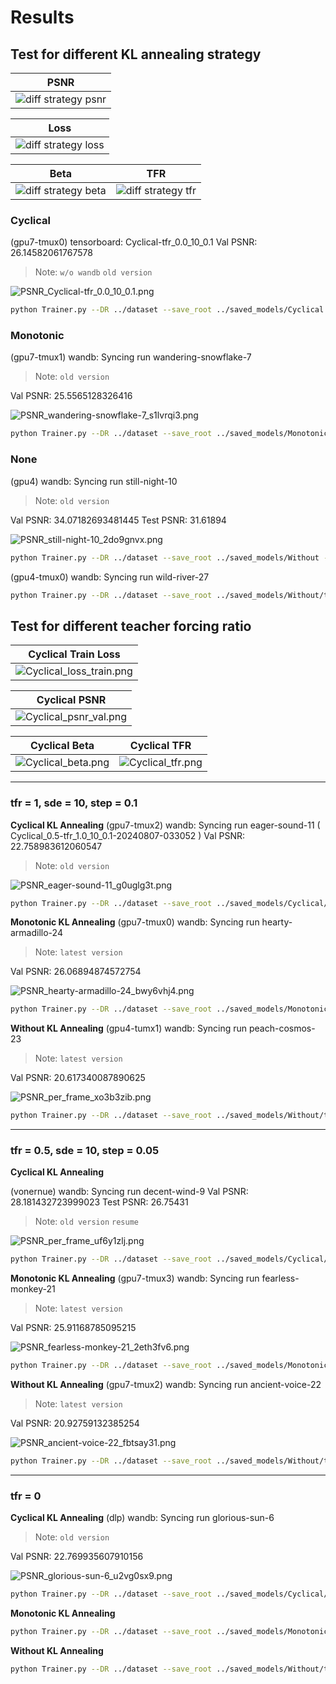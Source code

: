 # Results

## Test for different KL annealing strategy

|                         PSNR                          |
| :---------------------------------------------------: |
| ![diff strategy psnr](img/diff_strategy/psnr_val.png) |

|                          Loss                           |
| :-----------------------------------------------------: |
| ![diff strategy loss](img/diff_strategy/train_loss.png) |

|                       Beta                        |                       TFR                       |
| :-----------------------------------------------: | :---------------------------------------------: |
| ![diff strategy beta](img/diff_strategy/beta.png) | ![diff strategy tfr](img/diff_strategy/tfr.png) |

### Cyclical

(gpu7-tmux0) tensorboard: Cyclical-tfr_0.0_10_0.1
Val PSNR: 26.14582061767578

> Note: `w/o wandb` `old version`

![PSNR_Cyclical-tfr_0.0_10_0.1.png](img/Cyclical__tfr-0.0-10-0.1/PSNR_Cyclical-tfr_0.0_10_0.1.png)

```bash
python Trainer.py --DR ../dataset --save_root ../saved_models/Cyclical --lr 0.0001 --num_epoch 200 --tfr 0 --kl_anneal_type Cyclical --kl_anneal_ratio 0.5 --wandb --device cuda:3
```

### Monotonic

(gpu7-tmux1) wandb: Syncing run wandering-snowflake-7

> Note: `old version`

Val PSNR: 25.5565128326416

![PSNR_wandering-snowflake-7_s1lvrqi3.png](img/Monotonic__tfr-0.0-10-0.1__wandering-snowflake-7/PSNR_wandering-snowflake-7_s1lvrqi3.png)

```bash
python Trainer.py --DR ../dataset --save_root ../saved_models/Monotonic --lr 0.0001 --num_epoch 200 --tfr 0 --kl_anneal_type Monotonic --kl_anneal_ratio 0.5 --wandb --device cuda:3
```

### None

(gpu4) wandb: Syncing run still-night-10

> Note: `old version`

Val PSNR: 34.07182693481445
Test PSNR: 31.61894

![PSNR_still-night-10_2do9gnvx.png](img/None__tfr-0.0-10-0.1__still-night-10/PSNR_still-night-10_2do9gnvx.png)

```bash
python Trainer.py --DR ../dataset --save_root ../saved_models/Without --lr 0.0001 --num_epoch 200 --tfr 0 --kl_anneal_type None --kl_anneal_ratio 0.5 --wandb --device cuda:1
```

(gpu4-tmux0) wandb: Syncing run wild-river-27

```bash
python Trainer.py --DR ../dataset --save_root ../saved_models/Without/tfr0 --lr 0.0001 --num_epoch 400 --tfr 0 --kl_anneal_type None --kl_anneal_ratio 0.5 --wandb --device cuda:1
```

## Test for different teacher forcing ratio

|                       Cyclical Train Loss                        |
| :--------------------------------------------------------------: |
| ![Cyclical_loss_train.png](img/diff_tfr/Cyclical_loss_train.png) |

|                        Cyclical PSNR                         |
| :----------------------------------------------------------: |
| ![Cyclical_psnr_val.png](img/diff_tfr/Cyclical_val_psnr.png) |

|                    Cyclical Beta                     |                    Cyclical TFR                    |
| :--------------------------------------------------: | :------------------------------------------------: |
| ![Cyclical_beta.png](img/diff_tfr/Cyclical_Beta.png) | ![Cyclical_tfr.png](img/diff_tfr/Cyclical_TFR.png) |

---

### tfr = 1, sde = 10, step = 0.1

**Cyclical KL Annealing**
(gpu7-tmux2) wandb: Syncing run eager-sound-11 ( Cyclical_0.5-tfr_1.0_10_0.1-20240807-033052 )
Val PSNR: 22.758983612060547

> Note: `old version`

![PSNR_eager-sound-11_g0uglg3t.png](img/Cyclical__tfr-1.0-10-0.1__eager-sound-11/PSNR_eager-sound-11_g0uglg3t.png)

```bash
python Trainer.py --DR ../dataset --save_root ../saved_models/Cyclical/tfr1 --lr 0.0001 --num_epoch 100 --tfr 1 --kl_anneal_type Cyclical --kl_anneal_ratio 0.5 --wandb --device cuda:7
```

**Monotonic KL Annealing**
(gpu7-tmux0) wandb: Syncing run hearty-armadillo-24

> Note: `latest version`

Val PSNR: 26.06894874572754

![PSNR_hearty-armadillo-24_bwy6vhj4.png](img/Monotonic__tfr-1.0-10-0.1__hearty-armadillo-24/PSNR_hearty-armadillo-24_bwy6vhj4.png)

```bash
python Trainer.py --DR ../dataset --save_root ../saved_models/Monotonic/tfr1 --lr 0.0001 --num_epoch 100 --tfr 1 --kl_anneal_type Monotonic --kl_anneal_ratio 0.5 --wandb --device cuda:3
```

**Without KL Annealing**
(gpu4-tumx1) wandb: Syncing run peach-cosmos-23

> Note: `latest version`

Val PSNR: 20.617340087890625

![PSNR_per_frame_xo3b3zib.png](img/None__tfr-1.0-10-0.1__peach-cosmos-23/PSNR_per_frame_xo3b3zib.png)

```bash
python Trainer.py --DR ../dataset --save_root ../saved_models/Without/tfr1 --lr 0.0001 --num_epoch 100 --tfr 1 --kl_anneal_type None --kl_anneal_ratio 0.5 --wandb --device cuda:7
```

---

### tfr = 0.5, sde = 10, step = 0.05

**Cyclical KL Annealing**

(vonernue) wandb: Syncing run decent-wind-9
Val PSNR: 28.181432723999023
Test PSNR: 26.75431

> Note: `old version` `resume`

![PSNR_per_frame_uf6y1zlj.png](img/Cyclical__tfr-0.5-10-0.05__decent-wind-9/PSNR_decent-wind-9_uf6y1zlj.png)

```bash
python Trainer.py --DR ../dataset --save_root ../saved_models/Cyclical/tfr05 --lr 0.0001 --num_epoch 100 --tfr 0.5 --tfr_d_step 0.05 --kl_anneal_type Cyclical --kl_anneal_ratio 0.5 --wandb --device cuda:3
```

**Monotonic KL Annealing**
(gpu7-tmux3) wandb: Syncing run fearless-monkey-21

> Note: `latest version`

Val PSNR: 25.91168785095215

![PSNR_fearless-monkey-21_2eth3fv6.png](img/Monotonic__tfr-0.5-10-0.05__fearless-monkey-21/PSNR_fearless-monkey-21_2eth3fv6.png)

```bash
python Trainer.py --DR ../dataset --save_root ../saved_models/Monotonic/tfr05 --lr 0.0001 --num_epoch 100 --tfr 0.5 --tfr_d_step 0.05 --kl_anneal_type Monotonic --kl_anneal_ratio 0.5 --wandb --device cuda:4
```

**Without KL Annealing**
(gpu7-tmux2) wandb: Syncing run ancient-voice-22

> Note: `latest version`

Val PSNR: 20.92759132385254

![PSNR_ancient-voice-22_fbtsay31.png](img/None__tfr-0.5-10-0.05_ancient-voice-22/PSNR_ancient-voice-22_fbtsay31.png)

```bash
python Trainer.py --DR ../dataset --save_root ../saved_models/Without/tfr05 --lr 0.0001 --num_epoch 100 --tfr 0.5 --tfr_d_step 0.05 --kl_anneal_type None --kl_anneal_ratio 0.5 --wandb --device cuda:7
```

---

### tfr = 0

**Cyclical KL Annealing**
(dlp) wandb: Syncing run glorious-sun-6

> Note: `old version`

Val PSNR: 22.769935607910156

![PSNR_glorious-sun-6_u2vg0sx9.png](img/Cyclical__tfr-0.0-10-0.1__glorious-sun-6/PSNR_glorious-sun-6_u2vg0sx9.png)

```bash
python Trainer.py --DR ../dataset --save_root ../saved_models/Cyclical/tfr0 --lr 0.0001 --num_epoch 100 --tfr 0 --kl_anneal_type Cyclical --kl_anneal_ratio 0.5 --wandb --device cuda:3
```

**Monotonic KL Annealing**

```bash
python Trainer.py --DR ../dataset --save_root ../saved_models/Monotonic/tfr0 --lr 0.0001 --num_epoch 100 --tfr 0 --kl_anneal_type Monotonic --kl_anneal_ratio 0.5 --wandb --device cuda:3
```

**Without KL Annealing**

```bash
python Trainer.py --DR ../dataset --save_root ../saved_models/Without/tfr0 --lr 0.0001 --num_epoch 100 --tfr 0 --kl_anneal_type None --kl_anneal_ratio 0.5 --wandb --device cuda:3
```
